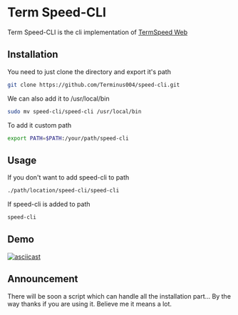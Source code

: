 # Term Speed-CLI

Term Speed-CLI is the cli implementation of [TermSpeed Web](https://speed.termindustries.com) 

## Installation

You need to just clone the directory and export it's path

```bash
git clone https://github.com/Terminus004/speed-cli.git
```
We can also add it to /usr/local/bin
```bash
sudo mv speed-cli/speed-cli /usr/local/bin
```
To add it custom path
```bash
export PATH=$PATH:/your/path/speed-cli
```
## Usage
If you don't want to add speed-cli to path
```bash
./path/location/speed-cli/speed-cli
```
If speed-cli is added to path
```bash
speed-cli
```
## Demo
[![asciicast](https://asciinema.org/a/GilgWiWXHQ5P1FyHKRprQtRfn.svg)](https://asciinema.org/a/GilgWiWXHQ5P1FyHKRprQtRfn)

## Announcement
There will be soon a script which can handle all the installation part...
By the way thanks if you are using it. Believe me it means a lot.
